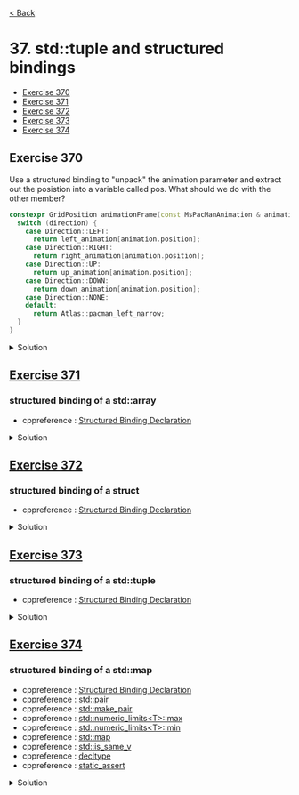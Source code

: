 [< Back](README.md)

# 37. std::tuple and structured bindings

* [Exercise 370](#exercise-370)
* [Exercise 371](#exercise-371)
* [Exercise 372](#exercise-372)
* [Exercise 373](#exercise-373)
* [Exercise 374](#exercise-374)

## Exercise 370

Use a structured binding to "unpack" the animation parameter and extract out the posistion into a
variable called pos. What should we do with the other member?

```cpp
constexpr GridPosition animationFrame(const MsPacManAnimation & animation, Direction direction) {
  switch (direction) {
    case Direction::LEFT:
      return left_animation[animation.position];
    case Direction::RIGHT:
      return right_animation[animation.position];
    case Direction::UP:
      return up_animation[animation.position];
    case Direction::DOWN:
      return down_animation[animation.position];
    case Direction::NONE:
    default:
      return Atlas::pacman_left_narrow;
  }
}
```

<details>
   <summary>Solution</summary>

```cpp
constexpr GridPosition animationFrame(const MsPacManAnimation & animation, Direction direction) {
  const auto & [pos, _] = animation;
  switch (direction) {
    case Direction::LEFT:
      return left_animation[pos];
    case Direction::RIGHT:
      return right_animation[pos];
    case Direction::UP:
      return up_animation[pos];
    case Direction::DOWN:
      return down_animation[pos];
    case Direction::NONE:
    default:
      return Atlas::pacman_left_narrow;
  }
}
```
</details>

## [Exercise 371][1]
### structured binding of a std::array

* cppreference : [Structured Binding Declaration][2]

<details>
   <summary>Solution</summary>

```cpp
  auto [x, y, z] = chars;
```
</details>

## [Exercise 372][1]
### structured binding of a struct

* cppreference : [Structured Binding Declaration][2]

<details>
   <summary>Solution</summary>

```cpp
  auto [xx, yy] = q;
```
</details>

## [Exercise 373][1]
### structured binding of a std::tuple

* cppreference : [Structured Binding Declaration][2]

<details>
   <summary>Solution</summary>

```cpp
  auto [xx, yy] = q;
```
</details>

## [Exercise 374][1]
### structured binding of a std::map

* cppreference : [Structured Binding Declaration][2]
* cppreference : [std::pair][3]
* cppreference : [std::make_pair][4]
* cppreference : [std::numeric_limits\<T\>::max][5]
* cppreference : [std::numeric_limits\<T\>::min][6]
* cppreference : [std::map][7]
* cppreference : [std::is_same_v][8]
* cppreference : [decltype][9]
* cppreference : [static_assert][10]

<details>
   <summary>Solution</summary>

```cpp
  std::pair<std::string, int> low_score = std::make_pair("", std::numeric_limits<int>::max());
  for (const auto & [name, score] : map) {
    static_assert(std::is_same_v<decltype((name)), const std::string &>);
    static_assert(std::is_same_v<decltype((score)), const int &>);
    // Find lowest score
    if (score < low_score.second)
      low_score = { name, score };
  }
```
</details>

[1]: 37_exercises.cpp
[2]: https://en.cppreference.com/w/cpp/language/structured_binding
[3]: https://en.cppreference.com/w/cpp/utility/pair
[4]: https://en.cppreference.com/w/cpp/utility/pair/make_pair
[5]: https://en.cppreference.com/w/cpp/types/numeric_limits/max
[6]: https://en.cppreference.com/w/cpp/types/numeric_limits/min
[7]: https://en.cppreference.com/w/cpp/container/map
[8]: https://en.cppreference.com/w/cpp/types/is_same
[9]: https://en.cppreference.com/w/cpp/language/decltype
[10]: https://en.cppreference.com/w/cpp/language/static_assert
